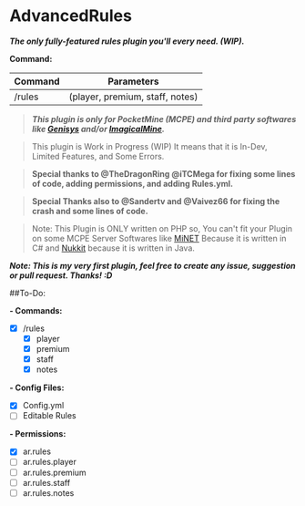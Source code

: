 # AdvancedRules
_**The only fully-featured rules plugin you'll every need. (WIP).**_

**Command:**


Command | Parameters
--------|----------
/rules | (player, premium, staff, notes)



>_**This plugin is only for PocketMine (MCPE) and third party softwares like [Genisys](https://github.com/iTXTech/Genisys) and/or [ImagicalMine](https://github.com/ImagicalMine/ImagicalMine).**_


> This plugin is Work in Progress (WIP) It means that it is In-Dev, Limited Features, and Some Errors.

> **Special thanks to @TheDragonRing @iTCMega for fixing some lines of code, adding permissions, and adding Rules.yml.**

> **Special Thanks also to @Sandertv and @Vaivez66 for fixing the crash and some lines of code.**

> Note: This Plugin is ONLY written on PHP so, You can't fit your Plugin on some MCPE Server Softwares like [MiNET](https://github.com/NiclasOlofsson/MiNET) Because it is written in C# and [Nukkit](https://github.com/Nukkit/Nukkit) because it is written in Java.


**_Note: This is my very first plugin, feel free to create any issue, suggestion or pull request. Thanks! :D_**

##To-Do:

**- Commands:**
 - [x] /rules
   - [x] player
   - [x] premium
   - [x] staff
   - [x] notes
 
**- Config Files:**
- [x] Config.yml
 - [ ] Editable Rules

**- Permissions:**
 - [x] ar.rules
  - [ ] ar.rules.player
  - [ ] ar.rules.premium
  - [ ] ar.rules.staff
  - [ ] ar.rules.notes
